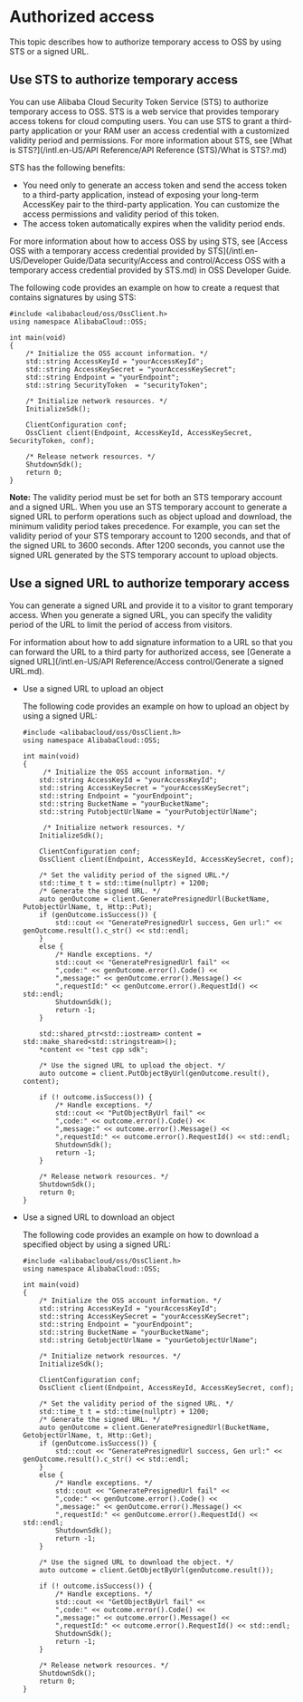# Authorized access

This topic describes how to authorize temporary access to OSS by using STS or a signed URL.

## Use STS to authorize temporary access

You can use Alibaba Cloud Security Token Service \(STS\) to authorize temporary access to OSS. STS is a web service that provides temporary access tokens for cloud computing users. You can use STS to grant a third-party application or your RAM user an access credential with a customized validity period and permissions. For more information about STS, see [What is STS?](/intl.en-US/API Reference/API Reference (STS)/What is STS?.md)

STS has the following benefits:

-   You need only to generate an access token and send the access token to a third-party application, instead of exposing your long-term AccessKey pair to the third-party application. You can customize the access permissions and validity period of this token.
-   The access token automatically expires when the validity period ends.

For more information about how to access OSS by using STS, see [Access OSS with a temporary access credential provided by STS](/intl.en-US/Developer Guide/Data security/Access and control/Access OSS with a temporary access credential provided by STS.md) in OSS Developer Guide.

The following code provides an example on how to create a request that contains signatures by using STS:

```
#include <alibabacloud/oss/OssClient.h>
using namespace AlibabaCloud::OSS;

int main(void)
{
    /* Initialize the OSS account information. */
    std::string AccessKeyId = "yourAccessKeyId";
    std::string AccessKeySecret = "yourAccessKeySecret";
    std::string Endpoint = "yourEndpoint";
    std::string SecurityToken  = "securityToken";

    /* Initialize network resources. */
    InitializeSdk();

    ClientConfiguration conf;
    OssClient client(Endpoint, AccessKeyId, AccessKeySecret, SecurityToken, conf);

    /* Release network resources. */
    ShutdownSdk();
    return 0;
}
```

**Note:** The validity period must be set for both an STS temporary account and a signed URL. When you use an STS temporary account to generate a signed URL to perform operations such as object upload and download, the minimum validity period takes precedence. For example, you can set the validity period of your STS temporary account to 1200 seconds, and that of the signed URL to 3600 seconds. After 1200 seconds, you cannot use the signed URL generated by the STS temporary account to upload objects.

## Use a signed URL to authorize temporary access

You can generate a signed URL and provide it to a visitor to grant temporary access. When you generate a signed URL, you can specify the validity period of the URL to limit the period of access from visitors.

For information about how to add signature information to a URL so that you can forward the URL to a third party for authorized access, see [Generate a signed URL](/intl.en-US/API Reference/Access control/Generate a signed URL.md).

-   Use a signed URL to upload an object

    The following code provides an example on how to upload an object by using a signed URL:

    ```
    #include <alibabacloud/oss/OssClient.h>
    using namespace AlibabaCloud::OSS;
    
    int main(void)
    {
         /* Initialize the OSS account information. */
        std::string AccessKeyId = "yourAccessKeyId";
        std::string AccessKeySecret = "yourAccessKeySecret";
        std::string Endpoint = "yourEndpoint";
        std::string BucketName = "yourBucketName";
        std::string PutobjectUrlName = "yourPutobjectUrlName";
    
         /* Initialize network resources. */
        InitializeSdk();
    
        ClientConfiguration conf;
        OssClient client(Endpoint, AccessKeyId, AccessKeySecret, conf);
    
        /* Set the validity period of the signed URL.*/
        std::time_t t = std::time(nullptr) + 1200;
        /* Generate the signed URL. */
        auto genOutcome = client.GeneratePresignedUrl(BucketName, PutobjectUrlName, t, Http::Put);
        if (genOutcome.isSuccess()) {
            std::cout << "GeneratePresignedUrl success, Gen url:" << genOutcome.result().c_str() << std::endl;
        }
        else {
            /* Handle exceptions. */
            std::cout << "GeneratePresignedUrl fail" <<
            ",code:" << genOutcome.error().Code() <<
            ",message:" << genOutcome.error().Message() <<
            ",requestId:" << genOutcome.error().RequestId() << std::endl;
            ShutdownSdk();
            return -1;
        }
    
        std::shared_ptr<std::iostream> content = std::make_shared<std::stringstream>();
        *content << "test cpp sdk";
    
        /* Use the signed URL to upload the object. */
        auto outcome = client.PutObjectByUrl(genOutcome.result(), content);
    
        if (! outcome.isSuccess()) {
            /* Handle exceptions. */
            std::cout << "PutObjectByUrl fail" <<
            ",code:" << outcome.error().Code() <<
            ",message:" << outcome.error().Message() <<
            ",requestId:" << outcome.error().RequestId() << std::endl;
            ShutdownSdk();
            return -1;
        }
    
        /* Release network resources. */
        ShutdownSdk();
        return 0;
    }
    ```

-   Use a signed URL to download an object

    The following code provides an example on how to download a specified object by using a signed URL:

    ```
    #include <alibabacloud/oss/OssClient.h>
    using namespace AlibabaCloud::OSS;
    
    int main(void)
    {
        /* Initialize the OSS account information. */
        std::string AccessKeyId = "yourAccessKeyId";
        std::string AccessKeySecret = "yourAccessKeySecret";
        std::string Endpoint = "yourEndpoint";
        std::string BucketName = "yourBucketName";
        std::string GetobjectUrlName = "yourGetobjectUrlName";
    
        /* Initialize network resources. */
        InitializeSdk();
    
        ClientConfiguration conf;
        OssClient client(Endpoint, AccessKeyId, AccessKeySecret, conf);
    
        /* Set the validity period of the signed URL. */
        std::time_t t = std::time(nullptr) + 1200;
        /* Generate the signed URL. */
        auto genOutcome = client.GeneratePresignedUrl(BucketName, GetobjectUrlName, t, Http::Get);
        if (genOutcome.isSuccess()) {
            std::cout << "GeneratePresignedUrl success, Gen url:" << genOutcome.result().c_str() << std::endl;
        }
        else {
            /* Handle exceptions. */
            std::cout << "GeneratePresignedUrl fail" <<
            ",code:" << genOutcome.error().Code() <<
            ",message:" << genOutcome.error().Message() <<
            ",requestId:" << genOutcome.error().RequestId() << std::endl;
            ShutdownSdk();
            return -1;
        }
    
        /* Use the signed URL to download the object. */
        auto outcome = client.GetObjectByUrl(genOutcome.result());
    
        if (! outcome.isSuccess()) {
            /* Handle exceptions. */
            std::cout << "GetObjectByUrl fail" <<
            ",code:" << outcome.error().Code() <<
            ",message:" << outcome.error().Message() <<
            ",requestId:" << outcome.error().RequestId() << std::endl;
            ShutdownSdk();
            return -1;
        }
    
        /* Release network resources. */
        ShutdownSdk();
        return 0;
    }
    ```


